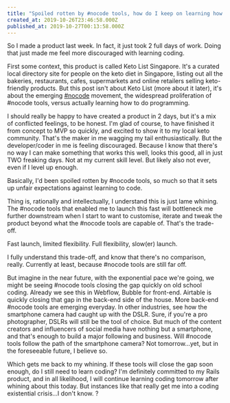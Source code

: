 ```yaml
---
title: "Spoiled rotten by #nocode tools, how do I keep on learning how to code?"
created_at: 2019-10-26T23:46:58.000Z
published_at: 2019-10-27T00:13:58.000Z
---
```

So I made a product last week. In fact, it just took 2 full days of work. Doing that just made me feel more discouraged with learning coding. 

  

First some context, this product is called Keto List Singapore. It's a curated local directory site for people on the keto diet in Singapore, listing out all the bakeries, restaurants, cafes, supermarkets and online retailers selling keto-friendly products. But this post isn't about Keto List (more about it later), it's about the emerging [#nocode](https://twitter.com/search?q=nocode&src=typd&lang=en) movement, the widespread proliferation of #nocode tools, versus actually learning how to do programming.

  

I should really be happy to have created a product in 2 days, but it's a mix of conflicted feelings, to be honest. I'm glad of course, to have finished it from concept to MVP so quickly, and excited to show it to my local keto community. That's the maker in me wagging my tail enthusiastically. But the developer/coder in me is feeling discouraged. Because I know that there's no way I can make something that works this well, looks this good, all in just TWO freaking days. Not at my current skill level. But likely also not ever, even if I level up enough.  

  

Basically, I'd been spoiled rotten by #nocode tools, so much so that it sets up unfair expectations against learning to code. 

  

Thing is, rationally and intellectually, I understand this is just lame whining. The #nocode tools that enabled me to launch this fast will bottleneck me further downstream when I start to want to customise, iterate and tweak the product beyond what the #nocode tools are capable of. That's the trade-off. 

  

Fast launch, limited flexibility. Full flexibility, slow(er) launch.

  

I fully understand this trade-off, and know that there's no comparison, really. Currently at least, because #nocode tools are still far off. 

  

But imagine in the near future, with the exponential pace we're going, we might be seeing #nocode tools closing the gap quickly on old school coding. Already we see this in Webflow, Bubble for front-end. Airtable is quickly closing that gap in the back-end side of the house. More back-end #nocode tools are emerging everyday. In other industries, see how the smartphone camera had caught up with the DSLR. Sure, if you're a pro photographer, DSLRs will still be the tool of choice. But much of the content creators and influencers of social media have nothing but a smartphone, and that's enough to build a major following and business. Will #nocode tools follow the path of the smartphone camera? Not tomorrow...yet, but in the foreseeable future, I believe so.

  

Which gets me back to my whining. If these tools will close the gap soon enough, do I still need to learn coding? I'm definitely committed to my Rails product, and in all likelihood, I will continue learning coding tomorrow after whining about this today. But instances like that really get me into a coding existential crisis...I don't know. ?
